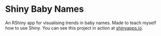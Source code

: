 # Shiny Baby Names

An RShiny app for visualising trends in baby names.
Made to teach myself how to use Shiny.
You can see this project in action at [shinyapps.io](https://hasnep.shinyapps.io/shinybabynames/).
